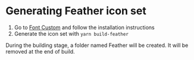 # Generating Feather icon set

1. Go to [Font Custom](https://github.com/FontCustom/fontcustom) and follow the installation instructions
2. Generate the icon set with `yarn build-feather`

During the building stage, a folder named Feather will be created.
It will be removed at the end of build.
